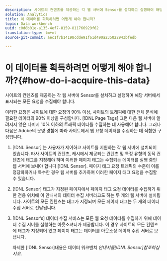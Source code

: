 ```yaml
---
description: 사이트의 컨텐츠를 제공하는 각 웹 서버에 Sensor를 설치하고 실행하여 해당 서버에서 표시되는 모든 요청을 수집해야 합니다.
solution: Analytics
title: 이 데이터를 획득하려면 어떻게 해야 합니까?
topic: Data workbench
uuid: c0d8b01e-a135-4ef7-8159-811766929f62
translation-type: tm+mt
source-git-commit: aec1f7b14198cdde91f61d490a235022943bfedb

---
```



# 이 데이터를 획득하려면 어떻게 해야 합니까?{#how-do-i-acquire-this-data}

사이트의 컨텐츠를 제공하는 각 웹 서버에 Sensor를 설치하고 실행하여 해당 서버에서 표시되는 모든 요청을 수집해야 합니다.

이러한 요청은 사이트에 대한 요청의 90% 이상, 사이트의 트래픽에 대한 전체 분석에 필요한 데이터의 90% 이상을 구성합니다. [!DNL Page Tags] 그런 다음 웹 서버에 알려지지 않은 나머지 10% 이하의 트래픽 데이터를 수집하는 데 사용해야 합니다. 그러나 다음은 Adobe의 운영 경험에 따라 사이트에서 웹 요청 데이터를 수집하는 데 적합한 구성입니다.

1. [!DNL Sensor] 는 사용자가 제어하고 사이트를 지원하는 각 웹 서버에 설치되어 있습니다. 타사 사이트의 컨텐츠, 캐시에서 제공되는 컨텐츠 및 특정 유형의 동적 컨텐츠에 태그를 지정해야 하며 이러한 페이지 태그는 수집되는 데이터를 실행 중인 웹 서버에 보내야 합니다 [!DNL Sensor]. 페이지 태그 요청 트래픽의 수준이 이를 정당화하거나 특수한 경우 웹 서버를 추가하여 이러한 페이지 태그 요청을 수집할 수 있습니다.
1. [!DNL Sensor] 태그가 지정된 페이지에서 페이지 태그 요청 데이터를 수집하기 위한 전용 위치에 이 안내서의 데이터 수집 서버라고도 하는 두 개의 웹 서버에 설치됩니다. 사이트의 모든 컨텐츠는 태그가 지정되며 모든 페이지 태그는 두 개의 데이터 수집 서버로 전달됩니다.
1. [!DNL Sensor’s] 데이터 수집 서비스는 모든 웹 요청 데이터를 수집하기 위해 데이터 수집 서버를 실행하는 아웃소셔너가 제공합니다. 이 경우 사이트의 모든 컨텐츠에 태그가 지정되어 있고 페이지 태그는 데이터를 아웃소싱 데이터 수집 서버로 보냅니다.

   자세한 [!DNL Sensor]내용은 데이터 워크벤치 *안내서를[!DNL Sensor]참조하십시오*.

